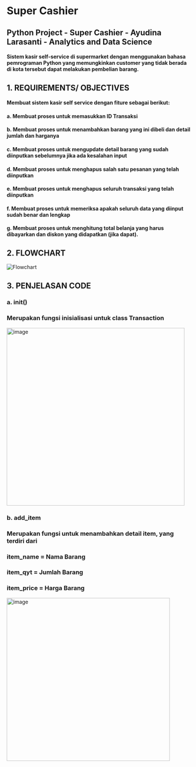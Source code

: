 # Super Cashier
## Python Project - Super Cashier - Ayudina Larasanti - Analytics and Data Science
#### Sistem kasir self-service di supermarket dengan menggunakan bahasa pemrograman Python yang memungkinkan customer yang tidak berada di kota tersebut dapat melakukan pembelian barang.
## 1. REQUIREMENTS/ OBJECTIVES
   #### Membuat sistem kasir self service dengan fiture sebagai berikut:
   #### a. Membuat proses untuk memasukkan ID Transaksi
   #### b. Membuat proses untuk menambahkan barang yang ini dibeli dan detail jumlah dan harganya
   #### c. Membuat proses untuk mengupdate detail barang yang sudah diinputkan sebelumnya jika ada kesalahan input
   #### d. Membuat proses untuk menghapus salah satu pesanan yang telah diinputkan  
   #### e. Membuat proses untuk menghapus seluruh transaksi yang telah diinputkan
   #### f. Membuat proses untuk memeriksa apakah seluruh data yang diinput sudah benar dan lengkap
   #### g. Membuat proses untuk menghitung total belanja yang harus dibayarkan dan diskon yang didapatkan (jika dapat).
 
## 2. FLOWCHART
![Flowchart](https://user-images.githubusercontent.com/123846578/216514621-2c134ee1-4961-4a88-a5c2-5bca5df20e91.jpeg)

## 3. PENJELASAN CODE
   ### a. __init__()
   ### Merupakan fungsi inisialisasi untuk class Transaction
   <img width="483" alt="image" src="https://user-images.githubusercontent.com/123846578/216519283-9800920e-9cfa-43a1-ace6-a0ae67aedea1.png">
   
   ### b. add_item
   ### Merupakan fungsi untuk menambahkan detail item, yang terdiri dari
   ### item_name = Nama Barang
   ### item_qyt = Jumlah Barang
   ### item_price = Harga Barang
   <img width="443" alt="image" src="https://user-images.githubusercontent.com/123846578/216520187-a96ba825-a6ac-4ec6-b2bd-ed256786afb6.png">

